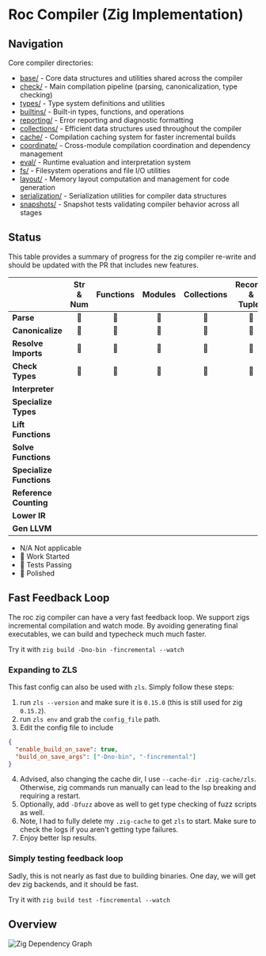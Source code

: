 # Roc Compiler (Zig Implementation)

## Navigation

Core compiler directories:

- [base/](./base/) - Core data structures and utilities shared across the compiler
- [check/](./check/) - Main compilation pipeline (parsing, canonicalization, type checking)
- [types/](./types/) - Type system definitions and utilities
- [builtins/](./builtins/) - Built-in types, functions, and operations
- [reporting/](./reporting/) - Error reporting and diagnostic formatting
- [collections/](./collections/) - Efficient data structures used throughout the compiler
- [cache/](./cache/) - Compilation caching system for faster incremental builds
- [coordinate/](./coordinate/) - Cross-module compilation coordination and dependency management
- [eval/](./eval/) - Runtime evaluation and interpretation system
- [fs/](./fs/) - Filesystem operations and file I/O utilities
- [layout/](./layout/) - Memory layout computation and management for code generation
- [serialization/](./serialization/) - Serialization utilities for compiler data structures
- [snapshots/](./snapshots/) - Snapshot tests validating compiler behavior across all stages

## Status

This table provides a summary of progress for the zig compiler re-write and should be updated with the PR that includes new features.

|                          | Str & Num | Functions  | Modules | Collections | Records &  Tuples | Recursive  Types | Static  Dispatch |
|--------------------------|:-----------:|:----------:|:-------:|:-----------:|:-----------------:|:----------------:|:----------------:|
| **Parse**                | 🔋          | 🔋         | 🪫      | 🪫          |  🔋               |  🪫              |  🚧              |
| **Canonicalize**         | 🪫          | 🪫         | 🪫      | 🪫          |  🪫               |  🪫              |  🚧              |
| **Resolve Imports**      | 🚧          | 🚧         | 🪫      | 🚧          |  🚧               |  🚧              |  🚧              |
| **Check Types**          | 🪫          | 🚧         | 🚧      | 🚧          |  🚧               |  🚧              |                  |
| **Interpreter**          |             |            |         |             |                   |                  |                  |
| **Specialize Types**     |             |            |         |             |                   |                  |                  |
| **Lift Functions**       |             |            |         |             |                   |                  |                  |
| **Solve Functions**      |             |            |         |             |                   |                  |                  |
| **Specialize Functions** |             |            |         |             |                   |                  |                  |
| **Reference Counting**   |             |            |         |             |                   |                  |                  |
| **Lower IR**             |             |            |         |             |                   |                  |                  |
| **Gen LLVM**             |             |            |         |             |                   |                  |                  |

- N/A   Not applicable
- 🚧    Work Started
- 🪫    Tests Passing
- 🔋    Polished

## Fast Feedback Loop

The roc zig compiler can have a very fast feedback loop. We support zigs incremental compilation and watch mode.
By avoiding generating final executables, we can build and typecheck much much faster.

Try it with `zig build -Dno-bin -fincremental --watch`

### Expanding to ZLS

This fast config can also be used with `zls`. Simply follow these steps:
1. run `zls --version` and make sure it is `0.15.0` (this is still used for zig `0.15.2`).
2. run `zls env` and grab the `config_file` path.
3. Edit the config file to include
```json
{
  "enable_build_on_save": true,
  "build_on_save_args": ["-Dno-bin", "-fincremental"]
}
```
4. Advised, also changing the cache dir, I use `--cache-dir .zig-cache/zls`.
Otherwise, zig commands run manually can lead to the lsp breaking and requiring a restart.
5. Optionally, add `-Dfuzz` above as well to get type checking of fuzz scripts as well.
6. Note, I had to fully delete my `.zig-cache` to get `zls` to start.
Make sure to check the logs if you aren't getting type failures.
7. Enjoy better lsp results.

### Simply testing feedback loop

Sadly, this is not nearly as fast due to building binaries.
One day, we will get dev zig backends, and it should be fast.

Try it with `zig build test -fincremental --watch`

## Overview

![Zig Dependency Graph](https://anton-4.github.io/roc-compiler-vis/zig_dependency_graph.webp)
